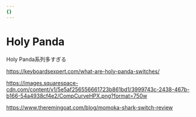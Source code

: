 ```yaml
---
{}
---
```

# Holy Panda

Holy Panda系列多すぎる

https://keyboardsexpert.com/what-are-holy-panda-switches/

https://images.squarespace-cdn.com/content/v1/5e5af256556661723b861bd1/3999743c-2438-467b-b166-54a4938cf4e2/CompCurveHPX.png?format=750w

https://www.theremingoat.com/blog/momoka-shark-switch-review